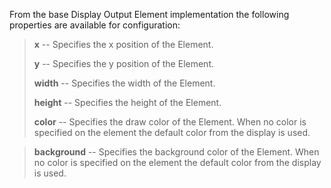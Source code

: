 
From the base Display Output Element implementation the following properties are available for
configuration:

> **x** -- Specifies the x position of the Element.
>
> **y** -- Specifies the y position of the Element.
>
> **width** -- Specifies the width of the Element.
>
> **height** -- Specifies the height of the Element.
>
> **color** -- Specifies the draw color of the Element. When no color is specified on the
> element the default color from the display is used.

> **background** -- Specifies the background color of the Element. When no color is specified on
> the element the default color from the display is used.
